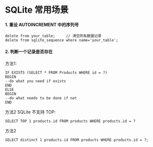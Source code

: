 # SQLite 常用场景

#### 1. 重设 AUTOINCREMENT 中的序列号
```
delete from your_table;    	// 清空所有数据记录
delete from sqlite_sequence where name='your_table';
```

#### 2. 判断一个记录是否存在

方法1:
>
```
IF EXISTS (SELECT * FROM Products WHERE id = ?)
BEGIN
--do what you need if exists
END
ELSE
BEGIN
--do what needs to be done if not
END
```

方法2 SQLite 不支持 TOP:
>
```
SELECT TOP 1 products.id FROM products WHERE products.id = ?
```

方法2 
>
`SELECT distinct 1 products.id FROM products WHERE products.id = ?;`

